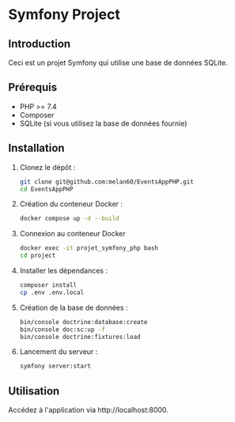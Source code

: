 # Symfony Project

## Introduction

Ceci est un projet Symfony qui utilise une base de données SQLite.

## Prérequis

- PHP >= 7.4
- Composer
- SQLite (si vous utilisez la base de données fournie)

## Installation

1. Clonez le dépôt :
   ```bash
   git clone git@github.com:melan60/EventsAppPHP.git
   cd EventsAppPHP
   ```
   
2. Création du conteneur Docker :
   ```bash
   docker compose up -d --build
   ```
   
3. Connexion au conteneur Docker
   ```bash
   docker exec -it projet_symfony_php bash
   cd project
   ```
   
4. Installer les dépendances :
   ```bash
   composer install
   cp .env .env.local
   ```

5. Création de la base de données :
   ```bash
   bin/console doctrine:database:create
   bin/console doc:sc:up -f
   bin/console doctrine:fixtures:load
   ```

6. Lancement du serveur :
   ```bash
   symfony server:start 
   ```

## Utilisation

Accédez à l'application via http://localhost:8000.

